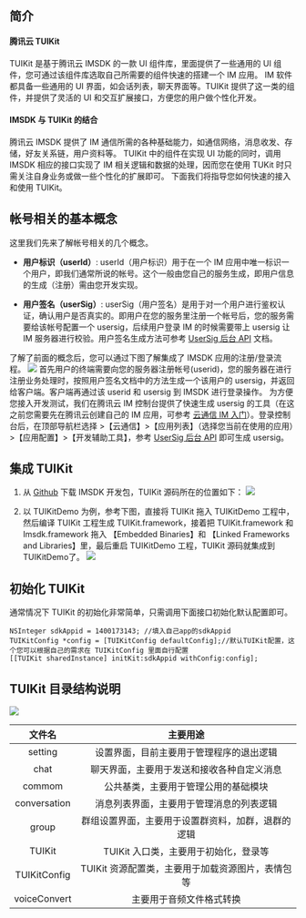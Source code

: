 ## 简介
#### 腾讯云 TUIKit

TUIKit 是基于腾讯云 IMSDK 的一款 UI 组件库，里面提供了一些通用的 UI 组件，您可通过该组件库选取自己所需要的组件快速的搭建一个 IM 应用。
IM 软件都具备一些通用的 UI 界面，如会话列表，聊天界面等。TUIKit 提供了这一类的组件，并提供了灵活的 UI 和交互扩展接口，方便您的用户做个性化开发。

#### IMSDK 与 TUIKit 的结合
腾讯云 IMSDK 提供了 IM 通信所需的各种基础能力，如通信网络，消息收发、存储，好友关系链，用户资料等。 TUIKit 中的组件在实现 UI 功能的同时，调用 IMSDK 相应的接口实现了 IM 相关逻辑和数据的处理，因而您在使用 TUKit 时只需关注自身业务或做一些个性化的扩展即可。
下面我们将指导您如何快速的接入和使用 TUIKit。

## 帐号相关的基本概念

这里我们先来了解帐号相关的几个概念。

- **用户标识（userId）**:
userId（用户标识）用于在一个 IM 应用中唯一标识一个用户，即我们通常所说的帐号。这个一般由您自己的服务生成，即用户信息的生成（注册）需由您开发实现。

- **用户签名（userSig）**:
userSig（用户签名）是用于对一个用户进行鉴权认证，确认用户是否真实的。即用户在您的服务里注册一个帐号后，您的服务需要给该帐号配置一个 usersig，后续用户登录 IM 的时候需要带上 usersig 让 IM 服务器进行校验。用户签名生成方法可参考 [UserSig 后台 API](https://cloud.tencent.com/document/product/269/32688) 文档。

了解了前面的概念后，您可以通过下图了解集成了 IMSDK 应用的注册/登录流程。
![](	http://dldir1.qq.com/hudongzhibo/im/regist&login.jpg)
首先用户的终端需要向您的服务器注册帐号(userid)，您的服务器在进行注册业务处理时，按照用户签名文档中的方法生成一个该用户的 usersig，并返回给客户端。客户端再通过该 userid 和 usersig 到 IMSDK 进行登录操作。
为方便您接入开发测试，我们在腾讯云 IM 控制台提供了快速生成 usersig 的工具（在这之前您需要先在腾讯云创建自己的 IM 应用，可参考 [云通信 IM 入门](https://cloud.tencent.com/product/im/getting-started)）。登录控制台后，在顶部导航栏选择 >【云通信】>【应用列表】（选择您当前在使用的应用）>【应用配置】>【开发辅助工具】，参考 [UserSig 后台 API](https://cloud.tencent.com/document/product/269/32688#.E6.8E.A7.E5.88.B6.E5.8F.B0.E6.89.8B.E5.B7.A5.E7.94.9F.E6.88.90-usersig) 即可生成 usersig。

## 集成 TUIKit
1. 从 [Github](https://github.com/TencentVideoCloudIM/TIMSDK.git) 下载 IMSDK 开发包，TUIKit 源码所在的位置如下：
![](https://main.qcloudimg.com/raw/6b3d09ba290e78783cc764a9620b42e1.png)

2.  以 TUIKitDemo 为例，参考下图，直接将 TUIKit 拖入 TUIKitDemo 工程中，然后编译 TUIKit 工程生成 TUIKit.framework，接着把 TUIKit.framework 和 Imsdk.framework 拖入 【Embedded Binaries】和 【Linked Frameworks and Libraries】里，最后重启  TUIKitDemo 工程，TUIKit 源码就集成到 TUIKitDemo了。
![](https://main.qcloudimg.com/raw/a09cbe3019676ef182605d893ffe9e57.png)


## 初始化 TUIKit
通常情况下 TUIKit 的初始化非常简单，只需调用下面接口初始化默认配置即可。
```
NSInteger sdkAppid = 1400173143; //填入自己app的sdkAppid
TUIKitConfig *config = [TUIKitConfig defaultConfig];//默认TUIKit配置，这个您可以根据自己的需求在 TUIKitConfig 里面自行配置
[[TUIKit sharedInstance] initKit:sdkAppid withConfig:config];
```

## TUIKit 目录结构说明

![](https://main.qcloudimg.com/raw/64b0d6df1854abbb768e8b15a2c54f98.png)

| 文件名 |主要用途|
|:-:|:-:|
|setting|设置界面，目前主要用于管理程序的退出逻辑|
|chat|聊天界面，主要用于发送和接收各种自定义消息|
|commom|公共基类，主要用于管理公用的基础模块|
|conversation|消息列表界面，主要用于管理消息的列表逻辑|
|group|群组设置界面，主要用于设置群资料，加群，退群的逻辑|
|TUIKit|TUIKit 入口类，主要用于初始化，登录等|
|TUIKitConfig|TUIKit 资源配置类，主要用于加载资源图片，表情包等|
| voiceConvert |主要用于音频文件格式转换|
